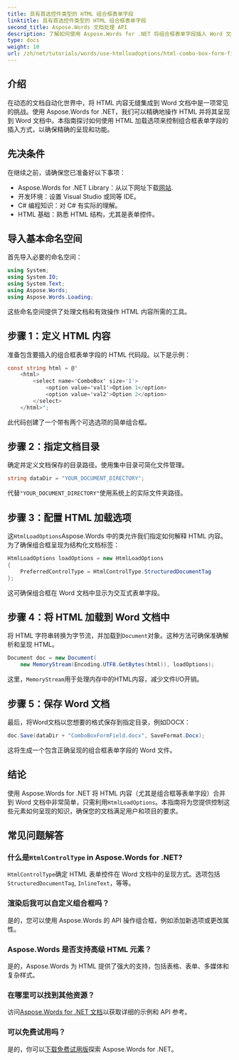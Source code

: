 ```yaml
---
title: 具有首选控件类型的 HTML 组合框表单字段
linktitle: 具有首选控件类型的 HTML 组合框表单字段
second_title: Aspose.Words 文档处理 API
description: 了解如何使用 Aspose.Words for .NET 将组合框表单字段插入 Word 文档。本分步指南涵盖 HTML 加载选项、首选控件类型以及无缝文档自动化的高级自定义技巧。
type: docs
weight: 10
url: /zh/net/tutorials/words/use-htmlloadoptions/html-combo-box-form-fields-with-preferred-control-types/
---
```

## 介绍

在动态的文档自动化世界中，将 HTML 内容无缝集成到 Word 文档中是一项常见的挑战。使用 Aspose.Words for .NET，我们可以精确地操作 HTML 并将其呈现到 Word 文档中。本指南探讨如何使用 HTML 加载选项来控制组合框表单字段的插入方式，以确保精确的呈现和功能。

## 先决条件

在继续之前，请确保您已准备好以下事项：

-  Aspose.Words for .NET Library：从以下网址下载[网站](https://releases.aspose.com/words/net/). 
- 开发环境：设置 Visual Studio 或同等 IDE。  
- C# 编程知识：对 C# 有实际的理解。  
- HTML 基础：熟悉 HTML 结构，尤其是表单控件。  

## 导入基本命名空间

首先导入必要的命名空间：

```csharp
using System;
using System.IO;
using System.Text;
using Aspose.Words;
using Aspose.Words.Loading;
```

这些命名空间提供了处理文档和有效操作 HTML 内容所需的工具。

## 步骤 1：定义 HTML 内容

准备包含要插入的组合框表单字段的 HTML 代码段。以下是示例：

```csharp
const string html = @"
    <html>
        <select name='ComboBox' size='1'>
            <option value='val1'>Option 1</option>
            <option value='val2'>Option 2</option>
        </select>
    </html>";
```

此代码创建了一个带有两个可选选项的简单组合框。

## 步骤 2：指定文档目录

确定并定义文档保存的目录路径。使用集中目录可简化文件管理。

```csharp
string dataDir = "YOUR_DOCUMENT_DIRECTORY";
```

代替`"YOUR_DOCUMENT_DIRECTORY"`使用系统上的实际文件夹路径。

## 步骤 3：配置 HTML 加载选项

这`HtmlLoadOptions`Aspose.Words 中的类允许我们指定如何解释 HTML 内容。为了确保组合框呈现为结构化文档标签：

```csharp
HtmlLoadOptions loadOptions = new HtmlLoadOptions
{
    PreferredControlType = HtmlControlType.StructuredDocumentTag
};
```

这可确保组合框在 Word 文档中显示为交互式表单字段。

## 步骤 4：将 HTML 加载到 Word 文档中

将 HTML 字符串转换为字节流，并加载到`Document`对象。这种方法可确保准确解析和呈现 HTML。

```csharp
Document doc = new Document(
    new MemoryStream(Encoding.UTF8.GetBytes(html)), loadOptions);
```

这里，`MemoryStream`用于处理内存中的HTML内容，减少文件I/O开销。

## 步骤 5：保存 Word 文档

最后，将Word文档以您想要的格式保存到指定目录，例如DOCX：

```csharp
doc.Save(dataDir + "ComboBoxFormField.docx", SaveFormat.Docx);
```

这将生成一个包含正确呈现的组合框表单字段的 Word 文件。

## 结论

使用 Aspose.Words for .NET 将 HTML 内容（尤其是组合框等表单字段）合并到 Word 文档中非常简单，只需利用`HtmlLoadOptions`。本指南将为您提供控制这些元素如何呈现的知识，确保您的文档满足用户和项目的要求。

## 常见问题解答

### 什么是`HtmlControlType` in Aspose.Words for .NET?
`HtmlControlType`确定 HTML 表单控件在 Word 文档中的呈现方式。选项包括`StructuredDocumentTag`, `InlineText`，等等。

### 渲染后我可以自定义组合框吗？
是的，您可以使用 Aspose.Words 的 API 操作组合框，例如添加新选项或更改属性。

### Aspose.Words 是否支持高级 HTML 元素？
是的，Aspose.Words 为 HTML 提供了强大的支持，包括表格、表单、多媒体和复杂样式。

### 在哪里可以找到其他资源？
访问[Aspose.Words for .NET 文档](https://reference.aspose.com/words/net/)以获取详细的示例和 API 参考。

### 可以免费试用吗？
是的，你可以[下载免费试用版](https://releases.aspose.com/)探索 Aspose.Words for .NET。
